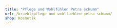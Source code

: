 ```yaml
---
title: "Pflege und Wohlfühlen Petra Schumm"
url: /bruehl/pflege-und-wohlfuehlen-petra-schumm/
shop: Kosmetik
---
```

